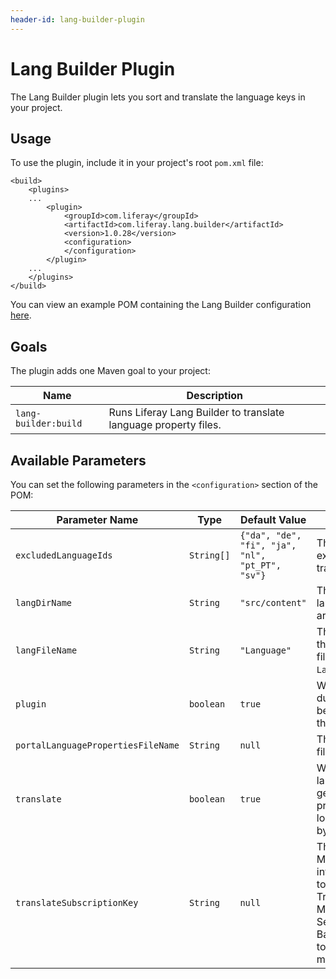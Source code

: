 ```yaml
---
header-id: lang-builder-plugin
---
```


# Lang Builder Plugin

The Lang Builder plugin lets you sort and translate the language keys in your
project.

## Usage

To use the plugin, include it in your project's root `pom.xml` file:

    <build>
        <plugins>
        ...
            <plugin>
                <groupId>com.liferay</groupId>
                <artifactId>com.liferay.lang.builder</artifactId>
                <version>1.0.28</version>
                <configuration>
                </configuration>
            </plugin>
        ...
        </plugins>
    </build>

You can view an example POM containing the Lang Builder configuration
[here](https://github.com/liferay/liferay-portal/blob/master/modules/util/lang-builder/samples/pom.xml).

## Goals

The plugin adds one Maven goal to your project:

Name | Description
---- | -----------
`lang-builder:build` | Runs Liferay Lang Builder to translate language property files.

## Available Parameters

You can set the following parameters in the `<configuration>` section of the
POM:

Parameter Name | Type | Default Value | Description
------------- | ---- | ------------- | -----------
`excludedLanguageIds` | `String[]` | `{"da", "de", "fi", "ja", "nl", "pt_PT", "sv"}` | The language IDs to exclude in the automatic translation.
`langDirName` | `String` | `"src/content"` | The directory where the language properties files are saved.
`langFileName` | `String` | `"Language"` | The file name prefix of the language properties files (e.g., `Language_it.properties`).
`plugin` | `boolean` | `true` | Whether to check for duplicate language keys between the project and the portal.
`portalLanguagePropertiesFileName` | `String` | `null` | The `Language.properties` file of the portal.
`translate` | `boolean` | `true` | Whether to translate the language keys and generate a language properties file for each locale that's supported by @product@.
`translateSubscriptionKey` | `String` | `null` | The subscription key for Microsoft Translation integration. Subscription to the Translator Text Translation API on Microsoft Cognitive Services is required. Basic subscriptions, up to 2 million characters a month, are free.
 
